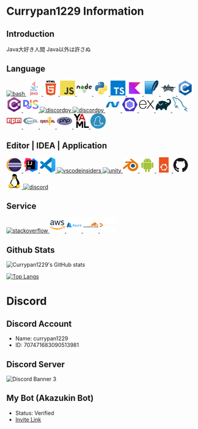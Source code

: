 # Currypan1229 Information

## Introduction
Java大好き人間
Java以外は許さぬ

## Language
<p align="left">
  <a href="https://www.gnu.org/software/bash/" target="_blank" rel="noreferrer">
    <img src="https://www.vectorlogo.zone/logos/gnu_bash/gnu_bash-icon.svg" alt="bash" width="40" height="40"/>
  </a>
  <a href="https://www.java.com/" target="_blank" rel="noreferrer">
    <img src="https://raw.githubusercontent.com/devicons/devicon/master/icons/java/java-original-wordmark.svg" alt="java" width="40" height="40"/>
  </a>
  <a href="https://www.w3.org/html/" target="_blank" rel="noreferrer">
    <img src="https://raw.githubusercontent.com/devicons/devicon/master/icons/html5/html5-original-wordmark.svg" alt="html5" width="40" height="40"/>
  </a>
  <a href="https://developer.mozilla.org/en-US/docs/Web/JavaScript" target="_blank" rel="noreferrer">
    <img src="https://raw.githubusercontent.com/devicons/devicon/master/icons/javascript/javascript-original.svg" alt="javascript" width="40" height="40"/>
  </a>
  <a href="https://nodejs.org" target="_blank" rel="noreferrer">
    <img src="https://raw.githubusercontent.com/devicons/devicon/master/icons/nodejs/nodejs-original-wordmark.svg" alt="nodejs" width="40" height="40"/>
  </a>
  <a href="https://www.python.org" target="_blank" rel="noreferrer">
    <img src="https://raw.githubusercontent.com/devicons/devicon/master/icons/python/python-original.svg" alt="python" width="40" height="40"/>
  </a>
  <a href="https://www.typescriptlang.org/" target="_blank" rel="noreferrer">
    <img src="https://raw.githubusercontent.com/devicons/devicon/master/icons/typescript/typescript-original.svg" alt="typescript" width="40" height="40"/>
  </a>
  <a href="https://kotlinlang.org/" target="_blank" rel="noreferrer">
    <img src="https://raw.githubusercontent.com/devicons/devicon/master/icons/kotlin/kotlin-original.svg" alt="kotlin" width="40" height="40"/>
  </a>
  <a href="https://www.sqlite.org/" target="_blank" rel="noreferrer">
    <img src="https://raw.githubusercontent.com/devicons/devicon/master/icons/sqlite/sqlite-original.svg" alt="sqlite" width="40" height="40"/>
  </a>
  <a href="https://groovy-lang.org/" target="_blank" rel="noreferrer">
    <img src="https://raw.githubusercontent.com/devicons/devicon/master/icons/groovy/groovy-original.svg" alt="groovy" width="40" height="40"/>
  </a>
  <a href="https://www.open-std.org/jtc1/sc22/wg14/" target="_blank" rel="noreferrer">
    <img src="https://raw.githubusercontent.com/devicons/devicon/master/icons/c/c-original.svg" alt="c" width="40" height="40"/>
  </a>
  <a href="https://learn.microsoft.com/ja-jp/dotnet/csharp/" target="_blank" rel="noreferrer">
    <img src="https://raw.githubusercontent.com/devicons/devicon/master/icons/csharp/csharp-original.svg" alt="csharp" width="40" height="40"/>
  </a>
  <a href="https://discord.js.org/ target="_blank" rel="noreferrer">
    <img src="https://raw.githubusercontent.com/devicons/devicon/master/icons/discordjs/discordjs-original.svg" alt="discordjs" width="40" height="40"/>
  </a>
  <a href="https://discordpy.readthedocs.io/" target="_blank" rel="noreferrer">
    <img src="https://discordpy.readthedocs.io/ja/latest/_static/discord_py_logo.ico" alt="discordpy" width="40" height="40"/>
  </a>
  <a href="https://jda.wiki//" target="_blank" rel="noreferrer">
    <img src="https://jda.wiki/assets/images/logo-round.png" alt="discordpy" width="40" height="40"/>
  </a>
  <a href="https://dotnet.microsoft.com/" target="_blank" rel="noreferrer">
    <img src="https://raw.githubusercontent.com/devicons/devicon/master/icons/dot-net/dot-net-original.svg" alt="dot-net" width="40" height="40"/>
  </a>
  <a href="https://eslint.org/" target="_blank" rel="noreferrer">
    <img src="https://raw.githubusercontent.com/devicons/devicon/master/icons/eslint/eslint-original.svg" alt="eslint" width="40" height="40"/>
  </a>
  <a href="https://expressjs.com/ja/" target="_blank" rel="noreferrer">
    <img src="https://raw.githubusercontent.com/devicons/devicon/master/icons/express/express-original.svg" alt="eslint" width="40" height="40"/>
  </a>
  <a href="https://gradle.org/" target="_blank" rel="noreferrer">
    <img src="https://raw.githubusercontent.com/devicons/devicon/master/icons/gradle/gradle-original.svg" alt="gradle" width="40" height="40"/>
  </a>
  <a href="https://mysql.com/" target="_blank" rel="noreferrer">
    <img src="https://raw.githubusercontent.com/devicons/devicon/master/icons/mysql/mysql-original.svg" alt="mysql" width="40" height="40"/>
  </a>
  <a href="https://npmjs.com/" target="_blank" rel="noreferrer">
    <img src="https://raw.githubusercontent.com/devicons/devicon/master/icons/npm/npm-original-wordmark.svg" alt="npmjs" width="40" height="40"/>
  </a>
  <a href="https://opengl.org/" target="_blank" rel="noreferrer">
    <img src="https://raw.githubusercontent.com/devicons/devicon/master/icons/opengl/opengl-original.svg" alt="opengl" width="40" height="40"/>
  </a>
  <a href="https://openal.org/" target="_blank" rel="noreferrer">
    <img src="https://raw.githubusercontent.com/devicons/devicon/master/icons/openal/openal-original.svg" alt="openal" width="40" height="40"/>
  </a>
  <a href="https://php.net/" target="_blank" rel="noreferrer">
    <img src="https://raw.githubusercontent.com/devicons/devicon/master/icons/php/php-original.svg" alt="php" width="40" height="40"/>
  </a>
  <a href="https://yaml.org/" target="_blank" rel="noreferrer">
    <img src="https://raw.githubusercontent.com/devicons/devicon/master/icons/yaml/yaml-original.svg" alt="yaml" width="40" height="40"/>
  </a>
  <a href="https://yarnpkg.com/" target="_blank" rel="noreferrer">
    <img src="https://raw.githubusercontent.com/devicons/devicon/master/icons/yarn/yarn-original.svg" alt="yarn" width="40" height="40"/>
  </a>
</p>

## Editor | IDEA | Application

<p align="left">
  <a href="https://www.eclipse.org/" target="_blank" rel="noreferrer">
    <img src="https://raw.githubusercontent.com/devicons/devicon/master/icons/eclipse/eclipse-original.svg" alt="eclipse" width="40" height="40"/>
  </a>
  <a href="https://www.jetbrains.com/idea/" target="_blank" rel="noreferrer">
    <img src="https://raw.githubusercontent.com/devicons/devicon/master/icons/intellij/intellij-original.svg" alt="intellij" width="40" height="40"/>
  </a>
  <a href="https://code.visualstudio.com/" target="_blank" rel="noreferrer">
    <img src="https://raw.githubusercontent.com/devicons/devicon/master/icons/vscode/vscode-original.svg" alt="vscode" width="40" height="40"/>
  </a>
  <a href="https://code.visualstudio.com/insiders/" target="_blank" rel="noreferrer">
    <img src="https://images-eds-ssl.xboxlive.com/image?url=4rt9.lXDC4H_93laV1_eHHFT949fUipzkiFOBH3fAiZZUCdYojwUyX2aTonS1aIwMrx6NUIsHfUHSLzjGJFxxnuwhvZJBcOoTALhdIGiPXS1OOSTyB4LiKHoZz1ST0iymmPJkVNjR4mRtoAuG4bAsV6HZnLBwea.w9eczsTfIwA-&format=source" alt="vscodeinsiders" width="40" height="40"/>
  </a>
  <a href="https://unity.com/" target="_blank" rel="noreferrer">
    <img src="https://cdn.sanity.io/images/fuvbjjlp/production/59311eb2aa91009ac2a4eac41a6b4ae0e26ccda2-22x24.svg" alt="unity" width="40" height="40"/>
  </a>
  <a href="https://www.blender.org/" target="_blank" rel="noreferrer">
    <img src="https://raw.githubusercontent.com/devicons/devicon/master/icons/blender/blender-original.svg" alt="blender" width="40" height="40"/>
  </a>
  <a href="https://developer.android.com/" target="_blank" rel="noreferrer">
    <img src="https://raw.githubusercontent.com/devicons/devicon/master/icons/android/android-original.svg" alt="android" width="40" height="40"/>
  </a>
  <a href="https://ubuntu.com/" target="_blank" rel="noreferrer">
    <img src="https://raw.githubusercontent.com/devicons/devicon/master/icons/ubuntu/ubuntu-original.svg" alt="ubuntu" width="40" height="40"/>
  </a>
  <a href="https://github.com/" target="_blank" rel="noreferrer">
    <img src="https://raw.githubusercontent.com/devicons/devicon/master/icons/github/github-original.svg" alt="github" width="40" height="40"/>
  </a>
  <a href="https://linux.org/" target="_blank" rel="noreferrer">
    <img src="https://raw.githubusercontent.com/devicons/devicon/master/icons/linux/linux-original.svg" alt="linux" width="40" height="40"/>
  </a>
  <a href="https://discord.com/" target="_blank" rel="noreferrer">
    <img src="https://assets-global.website-files.com/6257adef93867e50d84d30e2/6266bc493fb42d4e27bb8393_847541504914fd33810e70a0ea73177e.ico" alt="discord" width="40" height="40"/>
  </a>
</p>

## Service

<p align="left">
  <a href="https://stackoverflow.com/" target="_blank" rel="noreferrer">
    <img src="https://cdn.sstatic.net/Sites/stackoverflow/Img/apple-touch-icon.png?v=c78bd457575a" alt="stackoverflow" width="40" height="40"/>
  </a>
  <a href="https://aws.amazon.com/" target="_blank" rel="noreferrer">
    <img src="https://raw.githubusercontent.com/devicons/devicon/master/icons/amazonwebservices/amazonwebservices-original-wordmark.svg" alt="amazonwebservices" width="40" height="40"/>
  </a>
  <a href="https://azure.microsoft.com/" target="_blank" rel="noreferrer">
    <img src="https://raw.githubusercontent.com/devicons/devicon/master/icons/azure/azure-original-wordmark.svg" alt="azure" width="40" height="40"/>
  </a>
  <a href="https://cloudflare.com/" target="_blank" rel="noreferrer">
    <img src="https://raw.githubusercontent.com/devicons/devicon/master/icons/cloudflare/cloudflare-original-wordmark.svg" alt="cloudflare" width="40" height="40"/>
  </a>
  <a href="https://replit.com/" target="_blank" rel="noreferrer">
    <img src="https://raw.githubusercontent.com/devicons/devicon/master/icons/replit/replit-original-wordmark.svg" alt="replit" width="40" height="40"/>
  </a>
</p>

## Github Stats

![Currypan1229's GitHub stats](https://github-readme-stats.vercel.app/api?username=currypan1229&icon_color=fff0f5&count_private=true&show_icons=true)

[![Top Langs](https://github-readme-stats.vercel.app/api/top-langs/?username=Currypan1229&hide=python&layout=compact&langs_count=8)](https://github.com/Currypan1229)

# Discord

## Discord Account

- Name: currypan1229
- ID: 707471683090513981

## Discord Server

![Discord Banner 3](https://discordapp.com/api/guilds/903952397292953630/widget.png?style=banner3)

## My Bot (Akazukin Bot)

- Status: Verified
- [Invite Link](https://ptb.discord.com/api/oauth2/authorize?client_id=858365656024743947&permissions=8&scope=applications.commands%20bot)
